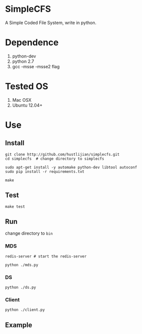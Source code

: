 # SimpleCFS

A Simple Coded File System, write in python.

# Dependence

1. python-dev
2. python 2.7
3. gcc -msse -msse2 flag

# Tested OS

1. Mac OSX
2. Ubuntu 12.04+

# Use

## Install
    
    git clone http://github.com/hustlijian/simplecfs.git
    cd simplecfs  # change directory to simplecfs

    sudo apt-get install -y automake python-dev libtool autoconf
    sudo pip install -r requirements.txt
    
    make

## Test

    make test

## Run

change directory to `bin`

### MDS

    redis-server # start the redis-server

    python ./mds.py

### DS

    python ./ds.py

### Client

    python ./client.py

## Example
